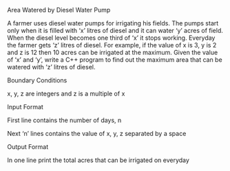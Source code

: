 Area Watered by Diesel Water Pump

A farmer uses diesel water pumps for irrigating his fields. The pumps start only when it is filled with ‘x’ litres of diesel and it can water ‘y’ acres of field. When the diesel level becomes one third of ‘x’ it stops working. Everyday the farmer gets ‘z’ litres of diesel. For example, if the value of x is 3, y is 2 and z is 12 then 10 acres can be irrigated at the maximum. Given the value of ‘x’ and ‘y’, write a C++ program to find out the maximum area that can be watered with ‘z’ litres of diesel.

Boundary Conditions

x, y, z are integers and z is a multiple of x

Input Format

First line contains the number of days, n

Next ‘n’ lines contains the value of x, y, z separated by a space

Output Format

In one line print the total acres that can be irrigated on everyday